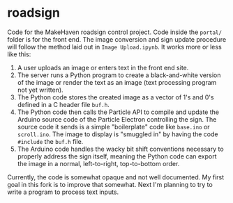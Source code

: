 # roadsign

Code for the MakeHaven roadsign control project. Code inside the `portal/` folder is for the front end. The image conversion and sign update procedure will follow the method laid out in `Image Upload.ipynb`. It works more or less like this:

1. A user uploads an image or enters text in the front end site.
2. The server runs a Python program to create a black-and-white version of the image or render the text as an image (text processing program not yet written).
3. The Python code stores the created image as a vector of 1's and 0's defined in a C header file `buf.h`.
4. The Python code then calls the Particle API to compile and update the Arduino source code of the Particle Electron controlling the sign. The source code it sends is a simple "boilerplate" code like `base.ino` or `scroll.ino`. The image to display is "smuggled in" by having the code `#include` the `buf.h` file.
5. The Arduino code handles the wacky bit shift conventions necessary to properly address the sign itself, meaning the Python code can export the image in a normal, left-to-right, top-to-bottom order.

Currently, the code is somewhat opaque and not well documented. My first goal in this fork is to improve that somewhat. Next I'm planning to try to write a program to process text inputs.
